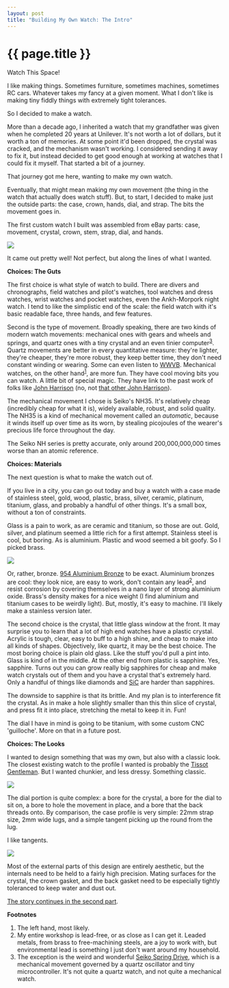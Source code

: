 ```yaml
---
layout: post
title: "Building My Own Watch: The Intro"
---
```


{{ page.title }}
================

<p class="meta">Watch This Space!</p>

I like making things. Sometimes furniture, sometimes machines, sometimes RC cars. Whatever takes my fancy at a given moment. What I don't like is making tiny fiddly things with extremely tight tolerances.

So I decided to make a watch.

More than a decade ago, I inherited a watch that my grandfather was given when he completed 20 years at Unilever. It's not worth a lot of dollars, but it worth a ton of memories. At some point it'd been dropped, the crystal was cracked, and the mechanism wasn't working. I considered sending it away to fix it, but instead decided to get good enough at working at watches that I could fix it myself. That started a bit of a journey.

That journey got me here, wanting to make my own watch.

Eventually, that might mean making my own movement (the thing in the watch that actually does watch stuff). But, to start, I decided to make just the outside parts: the case, crown, hands, dial, and strap. The bits the movement goes in.

The first custom watch I built was assembled from eBay parts: case, movement, crystal, crown, stem, strap, dial, and hands.

![](/misc-blog/images/wafer_watch.jpg)

It came out pretty well! Not perfect, but along the lines of what I wanted.

**Choices: The Guts**

The first choice is what style of watch to build. There are divers and chronographs, field watches and pilot's watches, tool watches and dress watches, wrist watches and pocket watches, even the Ankh-Morpork night watch. I tend to like the simplistic end of the scale: the field watch with it's basic readable face, three hands, and few features.

Second is the type of movement. Broadly speaking, there are two kinds of modern watch movements: mechanical ones with gears and wheels and springs, and quartz ones with a tiny crystal and an even tinier computer<sup>[3](#foot3)</sup>. Quartz movements are better in every quantitative measure: they're lighter, they're cheaper, they're more robust, they keep better time, they don't need constant winding or wearing. Some can even listen to [WWVB](https://en.wikipedia.org/wiki/WWVB). Mechanical watches, on the other hand<sup>[1](#foot1)</sup>, are more fun. They have cool moving bits you can watch. A little bit of special magic. They have link to the past work of folks like [John Harrison](https://en.wikipedia.org/wiki/John_Harrison) (no, not [that other John Harrison](https://en.wikipedia.org/wiki/John_Harrison_(disambiguation))).

The mechanical movement I chose is Seiko's NH35. It's relatively cheap (incredibly cheap for what it is), widely available, robust, and solid quality. The NH35 is a kind of mechanical movement called an *automatic*, because it winds itself up over time as its worn, by stealing picojoules of the wearer's precious life force throughout the day. 

The Seiko NH series is pretty accurate, only around 200,000,000,000 times worse than an atomic reference.

**Choices: Materials**

The next question is what to make the watch out of.

If you live in a city, you can go out today and buy a watch with a case made of stainless steel, gold, wood, plastic, brass, silver, ceramic, platinum, titanium, glass, and probably a handful of other things. It's a small box, without a ton of constraints.

Glass is a pain to work, as are ceramic and titanium, so those are out. Gold, silver, and platinum seemed a little rich for a first attempt. Stainless steel is cool, but boring. As is aluminium. Plastic and wood seemed a bit goofy. So I picked brass.

![](/misc-blog/images/printed_proto.jpg)

Or, rather, bronze. [954 Aluminium Bronze](https://www.sequoia-brass-copper.com/bronze/954-bronze/) to be exact. Aluminium bronzes are cool: they look nice, are easy to work, don't contain any lead<sup>[2](#foot2)</sup>, and resist corrosion by covering themselves in a nano layer of strong aluminium oxide. Brass's density makes for a nice weight (I find aluminium and titanium cases to be weirdly light). But, mostly, it's easy to machine. I'll likely make a stainless version later.

The second choice is the crystal, that little glass window at the front. It may surprise you to learn that a lot of high end watches have a plastic crystal. Acrylic is tough, clear, easy to buff to a high shine, and cheap to make into all kinds of shapes. Objectively, like quartz, it may be the best choice. The most boring choice is plain old glass. Like the stuff you'd pull a pint into. Glass is kind of in the middle. At the other end from plastic is sapphire. Yes, sapphire. Turns out you can grow really big sapphires for cheap and make watch crystals out of them and you have a crystal that's extremely hard. Only a handful of things like diamonds and [SiC](https://en.wikipedia.org/wiki/Moissanite) are harder than sapphires.

The downside to sapphire is that its brittle. And my plan is to interference fit the crystal. As in make a hole slightly smaller than this thin slice of crystal, and press fit it into place, stretching the metal to keep it in. Fun!

The dial I have in mind is going to be titanium, with some custom CNC 'guilloche'. More on that in a future post.

**Choices: The Looks**

I wanted to design something that was my own, but also with a classic look. The closest existing watch to the profile I wanted is probably the [Tissot Gentleman](https://www.tissotwatches.com/en-us/men/main-collections/tissot-gentleman.html). But I wanted chunkier, and less dressy. Something classic.

![](/misc-blog/images/watch_cad.png)

The dial portion is quite complex: a bore for the crystal, a bore for the dial to sit on, a bore to hole the movement in place, and a bore that the back threads onto. By comparison, the case profile is very simple: 22mm strap size, 2mm wide lugs, and a simple tangent picking up the round from the lug.

I like tangents.

![](/misc-blog/images/watch_sketch.png)

Most of the external parts of this design are entirely aesthetic, but the internals need to be held to a fairly high precision. Mating surfaces for the crystal, the crown gasket, and the back gasket need to be especially tightly toleranced to keep water and dust out.

[The story continues in the second part](https://brooker.co.za/misc-blog/2025/08/15/watch-case.html).

**Footnotes**

1. <a name="foot1"></a> The left hand, most likely.
2. <a name="foot2"></a> My entire workshop is lead-free, or as close as I can get it. Leaded metals, from brass to free-machining steels, are a joy to work with, but environmental lead is something I just don't want around my household.
3. <a name="foot3"></a> The exception is the weird and wonderful [Seiko Spring Drive](https://www.youtube.com/watch?app=desktop&v=jVoRoK1u3Dg), which is a mechanical movement governed by a quartz oscillator and tiny microcontroller. It's not quite a quartz watch, and not quite a mechanical watch.